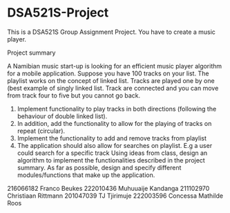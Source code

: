 # DSA521S-Project
This is a DSA521S Group Assignment Project.
You have to create a music player.

Project summary

A Namibian music start-up is looking for an efficient music player algorithm for a mobile application. Suppose 
you have 100 tracks on your list. The playlist works on the concept of linked list. Tracks are played one by 
one (best example of singly linked list. Track are connected and you can move from track four to five but you 
cannot go back.
1. Implement functionality to play tracks in both directions (following the behaviour of double linked list).
2. In addition, add the functionality to allow for the playing of tracks on repeat (circular).
3. Implement the functionality to add and remove tracks from playlist
4. The application should also allow for searches on playlist. E.g a user could search for a specific 
track 
Using ideas from class, design an algorithm to implement the functionalities described in the project 
summary. As far as possible, design and specify different modules/functions that make up the application.

216066182 Franco Beukes
222010436 Muhuuaije Kandanga
211102970 Christiaan Rittmann
201047039 TJ Tjirimuje
222003596 Concessa Mathilde Roos
